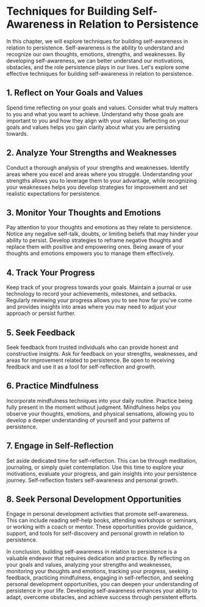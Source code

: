 # Techniques for Building Self-Awareness in Relation to Persistence

In this chapter, we will explore techniques for building self-awareness in relation to persistence. Self-awareness is the ability to understand and recognize our own thoughts, emotions, strengths, and weaknesses. By developing self-awareness, we can better understand our motivations, obstacles, and the role persistence plays in our lives. Let's explore some effective techniques for building self-awareness in relation to persistence.

## 1\. Reflect on Your Goals and Values

Spend time reflecting on your goals and values. Consider what truly matters to you and what you want to achieve. Understand why those goals are important to you and how they align with your values. Reflecting on your goals and values helps you gain clarity about what you are persisting towards.

## 2\. Analyze Your Strengths and Weaknesses

Conduct a thorough analysis of your strengths and weaknesses. Identify areas where you excel and areas where you struggle. Understanding your strengths allows you to leverage them to your advantage, while recognizing your weaknesses helps you develop strategies for improvement and set realistic expectations for persistence.

## 3\. Monitor Your Thoughts and Emotions

Pay attention to your thoughts and emotions as they relate to persistence. Notice any negative self-talk, doubts, or limiting beliefs that may hinder your ability to persist. Develop strategies to reframe negative thoughts and replace them with positive and empowering ones. Being aware of your thoughts and emotions empowers you to manage them effectively.

## 4\. Track Your Progress

Keep track of your progress towards your goals. Maintain a journal or use technology to record your achievements, milestones, and setbacks. Regularly reviewing your progress allows you to see how far you've come and provides insights into areas where you may need to adjust your approach or persist further.

## 5\. Seek Feedback

Seek feedback from trusted individuals who can provide honest and constructive insights. Ask for feedback on your strengths, weaknesses, and areas for improvement related to persistence. Be open to receiving feedback and use it as a tool for self-reflection and growth.

## 6\. Practice Mindfulness

Incorporate mindfulness techniques into your daily routine. Practice being fully present in the moment without judgment. Mindfulness helps you observe your thoughts, emotions, and physical sensations, allowing you to develop a deeper understanding of yourself and your patterns of persistence.

## 7\. Engage in Self-Reflection

Set aside dedicated time for self-reflection. This can be through meditation, journaling, or simply quiet contemplation. Use this time to explore your motivations, evaluate your progress, and gain insights into your persistence journey. Self-reflection fosters self-awareness and personal growth.

## 8\. Seek Personal Development Opportunities

Engage in personal development activities that promote self-awareness. This can include reading self-help books, attending workshops or seminars, or working with a coach or mentor. These opportunities provide guidance, support, and tools for self-discovery and personal growth in relation to persistence.

In conclusion, building self-awareness in relation to persistence is a valuable endeavor that requires dedication and practice. By reflecting on your goals and values, analyzing your strengths and weaknesses, monitoring your thoughts and emotions, tracking your progress, seeking feedback, practicing mindfulness, engaging in self-reflection, and seeking personal development opportunities, you can deepen your understanding of persistence in your life. Developing self-awareness enhances your ability to adapt, overcome obstacles, and achieve success through persistent efforts.
